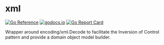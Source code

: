 # xml
[![Go Reference](https://pkg.go.dev/badge/github.com/jphsd/xml.svg)](https://pkg.go.dev/github.com/jphsd/xml)
[![godocs.io](http://godocs.io/github.com/jphsd/xml?status.svg)](http://godocs.io/github.com/jphsd/xml)
[![Go Report Card](https://goreportcard.com/badge/github.com/jphsd/xml)](https://goreportcard.com/report/github.com/jphsd/xml)

Wrapper around encoding/xml.Decode to facilitate the Inversion of Control pattern and provide a domain object model builder.
